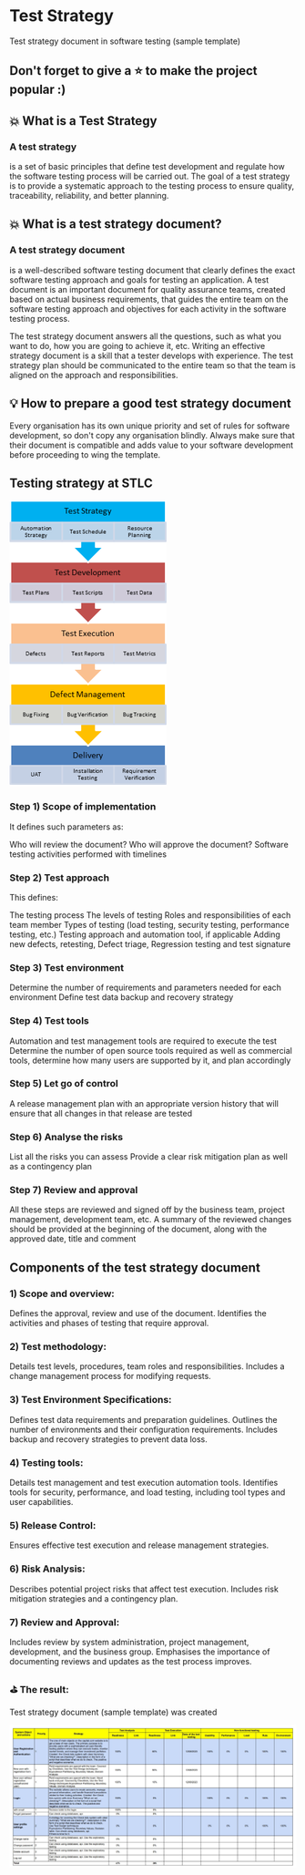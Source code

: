 # Test Strategy
Test strategy document in software testing (sample template)

## Don't forget to give a :star: to make the project popular :) 

## :boom: What is a Test Strategy
### A test strategy 
is a set of basic principles that define test development and regulate how the software testing process will be carried out. The goal of a test strategy is to provide a systematic approach to the testing process to ensure quality, traceability, reliability, and better planning.

## :boom: What is a test strategy document?
### A test strategy document 
is a well-described software testing document that clearly defines the exact software testing approach and goals for testing an application. A test document is an important document for quality assurance teams, created based on actual business requirements, that guides the entire team on the software testing approach and objectives for each activity in the software testing process.

The test strategy document answers all the questions, such as what you want to do, how you are going to achieve it, etc. Writing an effective strategy document is a skill that a tester develops with experience. The test strategy plan should be communicated to the entire team so that the team is aligned on the approach and responsibilities.

## :bulb: How to prepare a good test strategy document
Every organisation has its own unique priority and set of rules for software development, so don't copy any organisation blindly. Always make sure that their document is compatible and adds value to your software development before proceeding to wing the template.

## Testing strategy at STLC
<img src="Screens/Screen_Test_Strategy.jpg" /> 

### Step 1) Scope of implementation
It defines such parameters as:

Who will review the document?
Who will approve the document?
Software testing activities performed with timelines

### Step 2) Test approach
This defines: 

The testing process
The levels of testing
Roles and responsibilities of each team member
Types of testing (load testing, security testing, performance testing, etc.)
Testing approach and automation tool, if applicable
Adding new defects, retesting, Defect triage, Regression testing and test signature

### Step 3) Test environment
Determine the number of requirements and parameters needed for each environment
Define test data backup and recovery strategy

### Step 4) Test tools
Automation and test management tools are required to execute the test
Determine the number of open source tools required as well as commercial tools, determine how many users are supported by it, and plan accordingly

### Step 5) Let go of control
A release management plan with an appropriate version history that will ensure that all changes in that release are tested

### Step 6) Analyse the risks
List all the risks you can assess
Provide a clear risk mitigation plan as well as a contingency plan

### Step 7) Review and approval
All these steps are reviewed and signed off by the business team, project management, development team, etc.
A summary of the reviewed changes should be provided at the beginning of the document, along with the approved date, title and comment

## Components of the test strategy document

### 1) Scope and overview:
Defines the approval, review and use of the document.
Identifies the activities and phases of testing that require approval.

### 2) Test methodology:
Details test levels, procedures, team roles and responsibilities.
Includes a change management process for modifying requests.

### 3) Test Environment Specifications:
Defines test data requirements and preparation guidelines.
Outlines the number of environments and their configuration requirements.
Includes backup and recovery strategies to prevent data loss.

### 4) Testing tools:
Details test management and test execution automation tools.
Identifies tools for security, performance, and load testing, including tool types and user capabilities.

### 5) Release Control:
Ensures effective test execution and release management strategies.

### 6) Risk Analysis:
Describes potential project risks that affect test execution.
Includes risk mitigation strategies and a contingency plan.

### 7) Review and Approval:
Includes review by system administration, project management, development, and the business group.
Emphasises the importance of documenting reviews and updates as the test process improves.

### :golf: The result:
Test strategy document (sample template) was created 

<img src="Screens/Screenshot_Test_Strategy_2.jpg" />  


